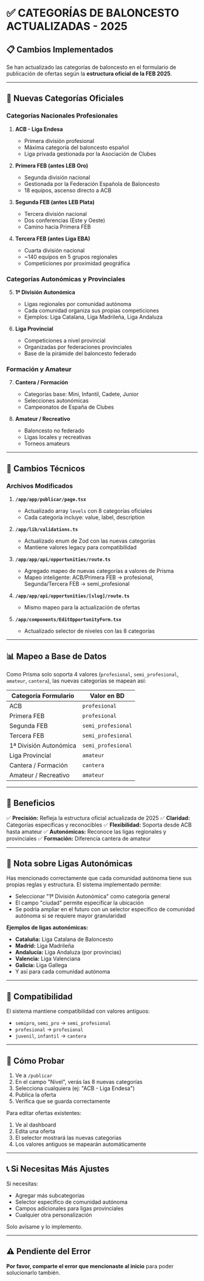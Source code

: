 # ✅ CATEGORÍAS DE BALONCESTO ACTUALIZADAS - 2025

## 📋 Cambios Implementados

Se han actualizado las categorías de baloncesto en el formulario de publicación de ofertas según la **estructura oficial de la FEB 2025**.

---

## 🏀 Nuevas Categorías Oficiales

### **Categorías Nacionales Profesionales**
1. **ACB - Liga Endesa**
   - Primera división profesional
   - Máxima categoría del baloncesto español
   - Liga privada gestionada por la Asociación de Clubes

2. **Primera FEB (antes LEB Oro)**
   - Segunda división nacional
   - Gestionada por la Federación Española de Baloncesto
   - 18 equipos, ascenso directo a ACB

3. **Segunda FEB (antes LEB Plata)**
   - Tercera división nacional
   - Dos conferencias (Este y Oeste)
   - Camino hacia Primera FEB

4. **Tercera FEB (antes Liga EBA)**
   - Cuarta división nacional
   - ~140 equipos en 5 grupos regionales
   - Competiciones por proximidad geográfica

### **Categorías Autonómicas y Provinciales**
5. **1ª División Autonómica**
   - Ligas regionales por comunidad autónoma
   - Cada comunidad organiza sus propias competiciones
   - Ejemplos: Liga Catalana, Liga Madrileña, Liga Andaluza

6. **Liga Provincial**
   - Competiciones a nivel provincial
   - Organizadas por federaciones provinciales
   - Base de la pirámide del baloncesto federado

### **Formación y Amateur**
7. **Cantera / Formación**
   - Categorías base: Mini, Infantil, Cadete, Junior
   - Selecciones autonómicas
   - Campeonatos de España de Clubes

8. **Amateur / Recreativo**
   - Baloncesto no federado
   - Ligas locales y recreativas
   - Torneos amateurs

---

## 🔧 Cambios Técnicos

### **Archivos Modificados**

1. **`/app/app/publicar/page.tsx`**
   - Actualizado array `levels` con 8 categorías oficiales
   - Cada categoría incluye: value, label, description

2. **`/app/lib/validations.ts`**
   - Actualizado enum de Zod con las nuevas categorías
   - Mantiene valores legacy para compatibilidad

3. **`/app/app/api/opportunities/route.ts`**
   - Agregado mapeo de nuevas categorías a valores de Prisma
   - Mapeo inteligente: ACB/Primera FEB → profesional, Segunda/Tercera FEB → semi_profesional

4. **`/app/app/api/opportunities/[slug]/route.ts`**
   - Mismo mapeo para la actualización de ofertas

5. **`/app/components/EditOpportunityForm.tsx`**
   - Actualizado selector de niveles con las 8 categorías

---

## 📊 Mapeo a Base de Datos

Como Prisma solo soporta 4 valores (`profesional`, `semi_profesional`, `amateur`, `cantera`), las nuevas categorías se mapean así:

| Categoría Formulario | Valor en BD |
|---------------------|-------------|
| ACB | `profesional` |
| Primera FEB | `profesional` |
| Segunda FEB | `semi_profesional` |
| Tercera FEB | `semi_profesional` |
| 1ª División Autonómica | `semi_profesional` |
| Liga Provincial | `amateur` |
| Cantera / Formación | `cantera` |
| Amateur / Recreativo | `amateur` |

---

## 🎯 Beneficios

✅ **Precisión:** Refleja la estructura oficial actualizada de 2025
✅ **Claridad:** Categorías específicas y reconocibles
✅ **Flexibilidad:** Soporta desde ACB hasta amateur
✅ **Autonómicas:** Reconoce las ligas regionales y provinciales
✅ **Formación:** Diferencia cantera de amateur

---

## 📝 Nota sobre Ligas Autonómicas

Has mencionado correctamente que cada comunidad autónoma tiene sus propias reglas y estructura. El sistema implementado permite:

- Seleccionar "1ª División Autonómica" como categoría general
- El campo "ciudad" permite especificar la ubicación
- Se podría ampliar en el futuro con un selector específico de comunidad autónoma si se requiere mayor granularidad

**Ejemplos de ligas autonómicas:**
- **Cataluña:** Liga Catalana de Baloncesto
- **Madrid:** Liga Madrileña
- **Andalucía:** Liga Andaluza (por provincias)
- **Valencia:** Liga Valenciana
- **Galicia:** Liga Gallega
- Y así para cada comunidad autónoma

---

## 🔄 Compatibilidad

El sistema mantiene compatibilidad con valores antiguos:
- `semipro`, `semi_pro` → `semi_profesional`
- `profesional` → `profesional`
- `juvenil`, `infantil` → `cantera`

---

## 🧪 Cómo Probar

1. Ve a `/publicar`
2. En el campo "Nivel", verás las 8 nuevas categorías
3. Selecciona cualquiera (ej: "ACB - Liga Endesa")
4. Publica la oferta
5. Verifica que se guarda correctamente

Para editar ofertas existentes:
1. Ve al dashboard
2. Edita una oferta
3. El selector mostrará las nuevas categorías
4. Los valores antiguos se mapearán automáticamente

---

## 📞 Si Necesitas Más Ajustes

Si necesitas:
- Agregar más subcategorías
- Selector específico de comunidad autónoma
- Campos adicionales para ligas provinciales
- Cualquier otra personalización

Solo avísame y lo implemento.

---

## ⚠️ Pendiente del Error

**Por favor, comparte el error que mencionaste al inicio** para poder solucionarlo también.
